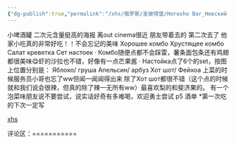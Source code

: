 ```yaml
---
{"dg-publish":true,"permalink":"/xhs/俄罗斯/圣彼得堡/Horosho Bar_Невский центр附近/","tags":["rednote","圣彼得堡"],"updated":"2025-03-30T20:40:27.846+08:00"}
---
```


 

小啤酒罐 二次元含量挺高的海报 离out cinema很近
朋友带着去的 第二次去了 他家小吃真的非常好吃！！不会忘记的美味
Хорошее комбо
Хрустящее комбо
Салат креветка
Сет настоек
· Комбо随便点都不会踩雷，薯条面包条还有鸡翅都很美味😋虾的沙拉也不错，好像有一点芒果酱
· Настойка点了6个的set，按图上位置分别是：
Яблоко/ груша
Апельсин/ арбуз
Хот шот/ Фейхоа
上菜的时候服务员小哥也忘了ww但闻一闻闻得出来
除了Хот шот都很不错（这个点的时候就和我们说会很辣，但真的除了辣一无所有ww）最喜欢梨的和斐济果的。
有一个泡菜味朋友说不要尝试，说实话好奇有多难喝，欢迎勇士尝试
p5 酒单
*第一次吃的下次一定写

[xhs](https://www.xiaohongshu.com/explore/673dc21f000000000201b643?xsec_token=ABjrCDuXU4bSUOyCFMk3cMWlGuonpab6D1rThRrc2sZ-k=&xsec_source=pc_user)

评论区：===========

